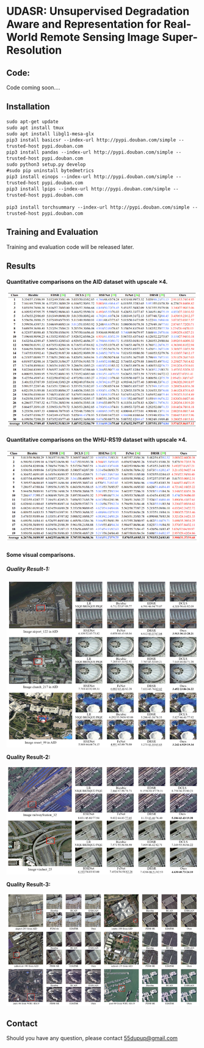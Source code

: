 # UDASR: Unsupervised Degradation Aware and Representation for Real-World Remote Sensing Image Super-Resolution

## Code: 

Code coming soon....

## Installation
```
sudo apt-get update
sudo apt install tmux
sudo apt install libgl1-mesa-glx
pip3 install basicsr --index-url http://pypi.douban.com/simple --trusted-host pypi.douban.com
pip3 install pandas --index-url http://pypi.douban.com/simple --trusted-host pypi.douban.com
sudo python3 setup.py develop
#sudo pip uninstall bytedmetrics
pip3 install einops --index-url http://pypi.douban.com/simple --trusted-host pypi.douban.com
pip3 install lpips --index-url http://pypi.douban.com/simple --trusted-host pypi.douban.com

pip3 install torchsummary --index-url http://pypi.douban.com/simple --trusted-host pypi.douban.com
```

## Training and Evaluation

Training and evaluation code will be released later.

## Results

####  Quantitative comparisons on the AID dataset with upscale ×4.

![](figs\table-AID.png)

#### Quantitative comparisons on the WHU-RS19 dataset with upscale ×4.

![](figs\table-WHU.png)

#### Some visual comparisons.

##### **Quality Result-1:**

![](figs\visual-compare-1.png)

**Quality Result-2:**

![](figs\visual-compare-2.png)

**Quality Result-3:**

![](figs\visual-compare-3.png)


## Contact
Should you have any question, please contact 55dupup@gmail.com

